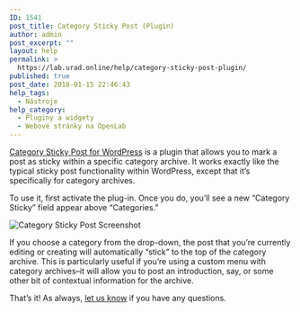 ```yaml
---
ID: 1541
post_title: Category Sticky Post (Plugin)
author: admin
post_excerpt: ""
layout: help
permalink: >
  https://lab.urad.online/help/category-sticky-post-plugin/
published: true
post_date: 2018-01-15 22:46:43
help_tags:
  - Nástroje
help_category:
  - Pluginy a widgety
  - Webové stránky na OpenLab
---
```

<div class="entry-content">

<a title="Category Sticky Post" href="http://wordpress.org/extend/plugins/category-sticky-post/">Category Sticky Post for WordPress</a> is a plugin that allows you to mark a post as sticky within a specific category archive. It works exactly like the typical sticky post functionality within WordPress, except that it’s specifically for category archives.

To use it, first activate the plug-in. Once you do, you’ll see a new “Category Sticky” field appear above “Categories.”

<img class="alignnone wp-image-37528 size-full" src="https://openlab.citytech.cuny.edu/wp-content/uploads/2016/07/CategoryStickyPost1.png" alt="Category Sticky Post Screenshot" />

If you choose a category from the drop-down, the post that you’re currently editing or creating will automatically “stick” to the top of the category archive. This is particularly useful if you’re using a custom menu with category archives–it will allow you to post an introduction, say, or some other bit of contextual information for the archive.

That’s it! As always, <a href="http://openlab@citytech.cuny.edu">let us know</a> if you have any questions.

</div>